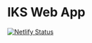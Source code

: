 # IKS Web App

[![Netlify Status](https://api.netlify.com/api/v1/badges/2d124d72-fe16-488e-9f48-cc374200006c/deploy-status)](https://app.netlify.com/projects/ikspl/deploys)

